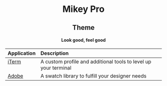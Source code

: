 <div width="100%" align="center">
  <h1>
    <b>Mikey Pro</b>
  </h1>
  <h2>Theme</h2>
  <h4>Look good, feel good</h4>
</div>

<table>
  <thead>
    <tr>
      <th align="left">Application</th>
      <th align="left">Description</th>
    </tr>
  </thead>
  <tbody>
    <tr>
      <td valign="top">
        <a href="https://github.com/mikey-pro/theme-iterm">iTerm</a>
      </td>
      <td valign="top">
        A custom profile and additional tools to level up your terminal
      </td>
    </tr>
    <tr>
      <td valign="top">
        <a href="https://github.com/mikey-pro/theme-adobe">Adobe</a>
      </td>
      <td valign="top">A swatch library to fulfill your designer needs</td>
    </tr>
  </tbody>
</table>
